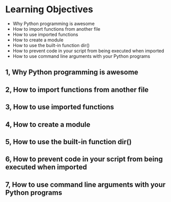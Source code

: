 # Learning Objectives

- Why Python programming is awesome
- How to import functions from another file
- How to use imported functions
- How to create a module
- How to use the built-in function dir()
- How to prevent code in your script from being executed when imported
- How to use command line arguments with your Python programs


## 1, Why Python programming is awesome
## 2, How to import functions from another file
## 3, How to use imported functions
## 4, How to create a module
## 5, How to use the built-in function dir()
## 6, How to prevent code in your script from being executed when imported
## 7, How to use command line arguments with your Python programs



